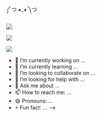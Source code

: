 ༼ つ ◕_◕ ༽つ

<img src="https://img.shields.io/badge/-Python-000000?style=flat&logo=Python&logoColor=white"/></a>

<img src="https://img.shields.io/badge/-Ren'Py-#FF7F7F?style=flat&logo=Ren'Py&logoColor=white"/></a>

<img src="https://img.shields.io/badge/-Unity-#000000?style=flat&logo=Unity&logoColor=white"/></a>

- 🔭 I’m currently working on ...
- 🌱 I’m currently learning ...
- 👯 I’m looking to collaborate on ...
- 🤔 I’m looking for help with ...
- 💬 Ask me about ...
- 📫 How to reach me: ...
- 😄 Pronouns: ...
- ⚡ Fun fact: ...
-->
